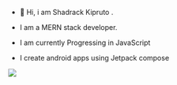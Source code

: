 - 👋 Hi, i am Shadrack Kipruto .
  
- I am a MERN stack developer.
- I am currently Progressing in JavaScript
- I create android apps using Jetpack compose


[![](https://visitcount.itsvg.in/api?id=kiprudroid&label=Profile%20Views&color=1&icon=2&pretty=true)](https://visitcount.itsvg.in)
<!---
kiprudroid/kiprudroid is a ✨ special ✨ repository because its `README.md` (this file) appears on your GitHub profile.
You can click the Preview link to take a look at your changes.
--->
